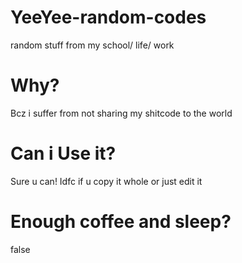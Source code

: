 # YeeYee-random-codes
random stuff from my school/ life/ work

# Why?
Bcz i suffer from not sharing my shitcode to the world

# Can i Use it?
Sure u can! Idfc if u copy it whole or just edit it

# Enough coffee and sleep?
false
